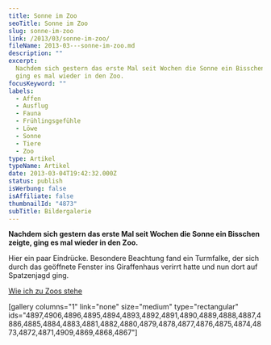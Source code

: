 ```yaml
---
title: Sonne im Zoo
seoTitle: Sonne im Zoo
slug: sonne-im-zoo
link: /2013/03/sonne-im-zoo/
fileName: 2013-03---sonne-im-zoo.md
description: ""
excerpt:
  Nachdem sich gestern das erste Mal seit Wochen die Sonne ein Bisschen zeigte,
  ging es mal wieder in den Zoo.
focusKeyword: ""
labels:
  - Affen
  - Ausflug
  - Fauna
  - Frühlingsgefühle
  - Löwe
  - Sonne
  - Tiere
  - Zoo
type: Artikel
typeName: Artikel
date: 2013-03-04T19:42:32.000Z
status: publish
isWerbung: false
isAffiliate: false
thumbnailId: "4873"
subTitle: Bildergalerie
---
```


<strong>Nachdem sich gestern das erste Mal seit Wochen die Sonne ein Bisschen
zeigte, ging es mal wieder in den Zoo. </strong>

Hier ein paar Eindrücke. Besondere Beachtung fand ein Turmfalke, der sich durch
das geöffnete Fenster ins Giraffenhaus verirrt hatte und nun dort auf
Spatzenjagd ging.

[Wie ich zu Zoos stehe](/2015/04/wie-ich-zu-zoos-stehe/)

[gallery columns="1" link="none" size="medium" type="rectangular"
ids="4897,4906,4896,4895,4894,4893,4892,4891,4890,4889,4888,4887,4886,4885,4884,4883,4881,4882,4880,4879,4878,4877,4876,4875,4874,4873,4872,4871,4909,4869,4868,4867"]
